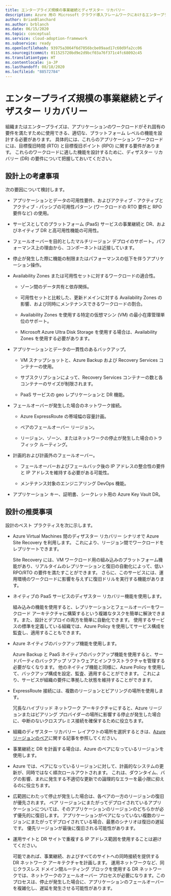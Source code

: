 ```yaml
---
title: エンタープライズ規模の事業継続とディザスター リカバリー
description: Azure 用の Microsoft クラウド導入フレームワークにおけるエンタープライズ規模の事業継続とディザスター リカバリーについて説明します。
author: BrianBlanchard
ms.author: brblanch
ms.date: 06/15/2020
ms.topic: conceptual
ms.service: cloud-adoption-framework
ms.subservice: ready
ms.openlocfilehash: 93975a3064f6d7056bcbe09aad17c60d9fa2cc06
ms.sourcegitcommit: 011525720bd9e2d9bcf03a76f371c4fc68092c45
ms.translationtype: HT
ms.contentlocale: ja-JP
ms.lasthandoff: 08/18/2020
ms.locfileid: "88572784"
---
```

# <a name="enterprise-scale-business-continuity-and-disaster-recovery"></a>エンタープライズ規模の事業継続とディザスター リカバリー

組織またはエンタープライズは、アプリケーションのワークロードがそれ固有の要件を満たすために使用できる、適切な、プラットフォーム レベルの機能を設計する必要があります。 具体的には、これらのアプリケーション ワークロードには、目標復旧時間 (RTO) と目標復旧ポイント (RPO) に関する要件があります。 これらのワークロードに適した機能を設計するために、ディザスター リカバリー (DR) の要件について把握しておいてください。

## <a name="design-considerations"></a>設計上の考慮事項

次の要因について検討します。

- アプリケーションとデータの可用性要件、およびアクティブ - アクティブとアクティブ - パッシブの可用性パターン (ワークロードの RTO 要件と RPO 要件など) の使用。

- サービスとしてのプラットフォーム (PaaS) サービスの事業継続と DR、およびネイティブ DR と高可用性機能の可用性。

- フェールオーバーを目的としたマルチリージョン デプロイのサポート。パフォーマンス上の理由から、コンポーネントは近接しています。

- 停止が発生した際に機能の制限またはパフォーマンスの低下を伴うアプリケーション操作。

- Availability Zones または可用性セットに対するワークロードの適合性。

  - ゾーン間のデータ共有と依存関係。

  - 可用性セットと比較した、更新ドメインに対する Availability Zones の影響、および同時にメンテナンスできるワークロードの割合。

  - Availability Zones を使用する特定の仮想マシン (VM) の最小在庫管理単位のサポート。

  - Microsoft Azure Ultra Disk Storage を使用する場合は、Availability Zones を使用する必要があります。

- アプリケーションとデータの一貫性のあるバックアップ。

  - VM スナップショットと、Azure Backup および Recovery Services コンテナーの使用。

  - サブスクリプションによって、Recovery Services コンテナーの数と各コンテナーのサイズが制限されます。

  - PaaS サービスの geo レプリケーションと DR 機能。

- フェールオーバーが発生した場合のネットワーク接続。

  - Azure ExpressRoute の帯域幅の容量計画。

  - ペアのフェールオーバー リージョン。

  - リージョン、ゾーン、またはネットワークの停止が発生した場合のトラフィック ルーティング。

- 計画的および計画外のフェールオーバー。

  - フェールオーバーおよびフェールバック後の IP アドレスの整合性の要件と IP アドレスを維持する必要がある可能性。

  - メンテナンス対象のエンジニアリング DevOps 機能。

- アプリケーション キー、証明書、シークレット用の Azure Key Vault DR。

## <a name="design-recommendations"></a>設計の推奨事項

設計のベスト プラクティスを次に示します。

- Azure Virtual Machines 間のディザスター リカバリー シナリオで Azure Site Recovery を利用します。 これにより、リージョン間でワークロードをレプリケートできます。

  Site Recovery には、VM ワークロード用の組み込みのプラットフォーム機能があり、リアルタイムのレプリケーションと復旧の自動化によって、低い RPO/RTO の要件を満たすことができます。 さらに、このサービスには、運用環境のワークロードに影響を与えずに復旧ドリルを実行する機能があります。

- ネイティブの PaaS サービスのディザスター リカバリー機能を使用します。

  組み込みの機能を使用すると、レプリケーションとフェールオーバーをワークロード アーキテクチャに構築するという複雑なタスクを簡単に解決できます。また、設計とデプロイの両方を簡単に自動化できます。 使用するサービスの標準を定義している組織では、Azure Policy を使用してサービス構成を監査し、適用することもできます。

- Azure ネイティブのバックアップ機能を使用します。

  Azure Backup と PaaS ネイティブのバックアップ機能を使用すると、サードパーティのバックアップ ソフトウェアとインフラストラクチャを管理する必要がなくなります。 他のネイティブ機能と同様に、Azure Policy を使用して、バックアップ構成を設定、監査、適用することができます。 これにより、サービスが組織の要件に準拠した状態を維持することができます。

- ExpressRoute 接続には、複数のリージョンとピアリングの場所を使用します。

  冗長なハイブリッド ネットワーク アーキテクチャにすると、Azure リージョンまたはピアリング プロバイダーの場所に影響する停止が発生した場合に、中断のないクロスプレミス接続を確保するために役立ちます。

- 組織のディザスター リカバリー レイアウトの場所を選択するときは、[Azure リージョンのペア](/azure/best-practices-availability-paired-regions)に関する記事を参照してください。

- 事業継続と DR を計画する場合は、Azure のペアになっているリージョンを使用します。

- Azure では、ペアになっているリージョンに対して、計画的なシステムの更新が、同時ではなく順次ロールアウトされます。 これは、ダウンタイム、バグの影響、まれに発生する不適切な更新での論理的なエラーを最小限に抑えるのに役立ちます。

- 広範囲にわたって停止が発生した場合は、各ペアの一方のリージョンの復旧が優先されます。 ペア リージョンにまたがってデプロイされているアプリケーションについては、そのアプリケーションのリージョンのどちらかが必ず優先的に復旧します。 アプリケーションがペアになっていない複数のリージョンにまたがってデプロイされている場合、最悪のシナリオは復旧の遅延です。 優先リージョンが最後に復旧される可能性があります。

- 運用サイトと DR サイトで重複する IP アドレス範囲を使用することは避けてください。

  可能であれば、事業継続、およびすべてのサイトへの同時接続を提供する DR ネットワーク アーキテクチャを計画します。 運用ネットワークなど、同じクラスレス ドメイン間ルーティング ブロックを使用する DR ネットワークでは、ネットワークのフェールオーバー プロセスが必要になります。このプロセスは、停止が発生した場合に、アプリケーションのフェールオーバーを複雑化し、遅延を発生させる可能性があります。

